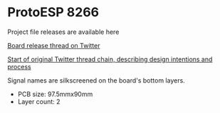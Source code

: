 # ProtoESP 8266

Project file releases are available here

[Board release thread on Twitter](https://twitter.com/CRImierTech/status/1481676889353773059)

[Start of original Twitter thread chain, describing design intentions and process](https://twitter.com/CRImierTech/status/1473325419478847494)

Signal names are silkscreened on the board's bottom layers.

- PCB size: 97.5mmx90mm
- Layer count: 2
